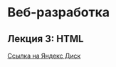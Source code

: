 # Веб-разработка

## Лекция 3: HTML

[Ссылка на Яндекс Диск](https://disk.yandex.ru/d/gH4ho_O5qMIAFQ)
